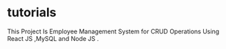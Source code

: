 # tutorials
This Project Is Employee Management System for CRUD Operations Using React JS ,MySQL and Node JS .
